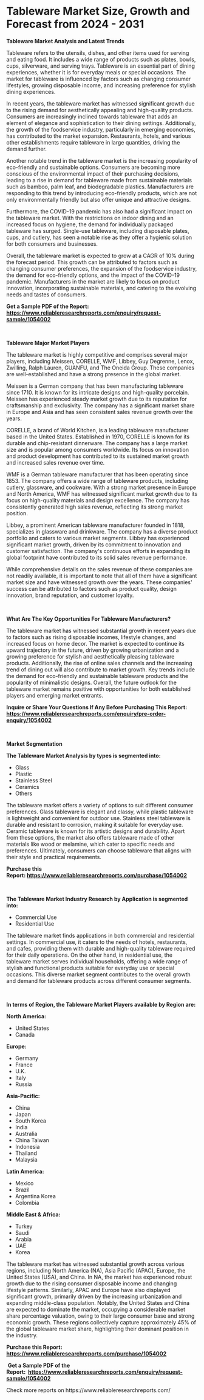 <p><h1>Tableware Market Size, Growth and Forecast from 2024 - 2031</h1></p><p><strong>Tableware Market Analysis and Latest Trends</strong></p>
<p><p>Tableware refers to the utensils, dishes, and other items used for serving and eating food. It includes a wide range of products such as plates, bowls, cups, silverware, and serving trays. Tableware is an essential part of dining experiences, whether it is for everyday meals or special occasions. The market for tableware is influenced by factors such as changing consumer lifestyles, growing disposable income, and increasing preference for stylish dining experiences.</p><p>In recent years, the tableware market has witnessed significant growth due to the rising demand for aesthetically appealing and high-quality products. Consumers are increasingly inclined towards tableware that adds an element of elegance and sophistication to their dining settings. Additionally, the growth of the foodservice industry, particularly in emerging economies, has contributed to the market expansion. Restaurants, hotels, and various other establishments require tableware in large quantities, driving the demand further.</p><p>Another notable trend in the tableware market is the increasing popularity of eco-friendly and sustainable options. Consumers are becoming more conscious of the environmental impact of their purchasing decisions, leading to a rise in demand for tableware made from sustainable materials such as bamboo, palm leaf, and biodegradable plastics. Manufacturers are responding to this trend by introducing eco-friendly products, which are not only environmentally friendly but also offer unique and attractive designs.</p><p>Furthermore, the COVID-19 pandemic has also had a significant impact on the tableware market. With the restrictions on indoor dining and an increased focus on hygiene, the demand for individually packaged tableware has surged. Single-use tableware, including disposable plates, cups, and cutlery, has seen a notable rise as they offer a hygienic solution for both consumers and businesses.</p><p>Overall, the tableware market is expected to grow at a CAGR of 10% during the forecast period. This growth can be attributed to factors such as changing consumer preferences, the expansion of the foodservice industry, the demand for eco-friendly options, and the impact of the COVID-19 pandemic. Manufacturers in the market are likely to focus on product innovation, incorporating sustainable materials, and catering to the evolving needs and tastes of consumers.</p></p>
<p><strong>Get a Sample PDF of the Report:&nbsp; <a href="https://www.reliableresearchreports.com/enquiry/request-sample/1054002">https://www.reliableresearchreports.com/enquiry/request-sample/1054002</a></strong></p>
<p>&nbsp;</p>
<p><strong>Tableware Major Market Players</strong></p>
<p><p>The tableware market is highly competitive and comprises several major players, including Meissen, CORELLE, WMF, Libbey, Guy Degrenne, Lenox, Zwilling, Ralph Lauren, GUANFU, and The Oneida Group. These companies are well-established and have a strong presence in the global market.</p><p>Meissen is a German company that has been manufacturing tableware since 1710. It is known for its intricate designs and high-quality porcelain. Meissen has experienced steady market growth due to its reputation for craftsmanship and exclusivity. The company has a significant market share in Europe and Asia and has seen consistent sales revenue growth over the years.</p><p>CORELLE, a brand of World Kitchen, is a leading tableware manufacturer based in the United States. Established in 1970, CORELLE is known for its durable and chip-resistant dinnerware. The company has a large market size and is popular among consumers worldwide. Its focus on innovation and product development has contributed to its sustained market growth and increased sales revenue over time.</p><p>WMF is a German tableware manufacturer that has been operating since 1853. The company offers a wide range of tableware products, including cutlery, glassware, and cookware. With a strong market presence in Europe and North America, WMF has witnessed significant market growth due to its focus on high-quality materials and design excellence. The company has consistently generated high sales revenue, reflecting its strong market position.</p><p>Libbey, a prominent American tableware manufacturer founded in 1818, specializes in glassware and drinkware. The company has a diverse product portfolio and caters to various market segments. Libbey has experienced significant market growth, driven by its commitment to innovation and customer satisfaction. The company's continuous efforts in expanding its global footprint have contributed to its solid sales revenue performance.</p><p>While comprehensive details on the sales revenue of these companies are not readily available, it is important to note that all of them have a significant market size and have witnessed growth over the years. These companies' success can be attributed to factors such as product quality, design innovation, brand reputation, and customer loyalty.</p></p>
<p>&nbsp;</p>
<p><strong>What Are The Key Opportunities For Tableware Manufacturers?</strong></p>
<p><p>The tableware market has witnessed substantial growth in recent years due to factors such as rising disposable incomes, lifestyle changes, and increased focus on home decor. The market is expected to continue its upward trajectory in the future, driven by growing urbanization and a growing preference for stylish and aesthetically pleasing tableware products. Additionally, the rise of online sales channels and the increasing trend of dining out will also contribute to market growth. Key trends include the demand for eco-friendly and sustainable tableware products and the popularity of minimalistic designs. Overall, the future outlook for the tableware market remains positive with opportunities for both established players and emerging market entrants.</p></p>
<p><strong>Inquire or Share Your Questions If Any Before Purchasing This Report: <a href="https://www.reliableresearchreports.com/enquiry/pre-order-enquiry/1054002">https://www.reliableresearchreports.com/enquiry/pre-order-enquiry/1054002</a></strong></p>
<p>&nbsp;</p>
<p><strong>Market Segmentation</strong></p>
<p><strong>The Tableware Market Analysis by types is segmented into:</strong></p>
<p><ul><li>Glass</li><li>Plastic</li><li>Stainless Steel</li><li>Ceramics</li><li>Others</li></ul></p>
<p><p>The tableware market offers a variety of options to suit different consumer preferences. Glass tableware is elegant and classy, while plastic tableware is lightweight and convenient for outdoor use. Stainless steel tableware is durable and resistant to corrosion, making it suitable for everyday use. Ceramic tableware is known for its artistic designs and durability. Apart from these options, the market also offers tableware made of other materials like wood or melamine, which cater to specific needs and preferences. Ultimately, consumers can choose tableware that aligns with their style and practical requirements.</p></p>
<p><strong>Purchase this Report:&nbsp;<a href="https://www.reliableresearchreports.com/purchase/1054002">https://www.reliableresearchreports.com/purchase/1054002</a></strong></p>
<p>&nbsp;</p>
<p><strong>The Tableware Market Industry Research by Application is segmented into:</strong></p>
<p><ul><li>Commercial Use</li><li>Residential Use</li></ul></p>
<p><p>The tableware market finds applications in both commercial and residential settings. In commercial use, it caters to the needs of hotels, restaurants, and cafes, providing them with durable and high-quality tableware required for their daily operations. On the other hand, in residential use, the tableware market serves individual households, offering a wide range of stylish and functional products suitable for everyday use or special occasions. This diverse market segment contributes to the overall growth and demand for tableware products across different consumer segments.</p></p>
<p>&nbsp;</p>
<p><strong>In terms of Region, the Tableware Market Players available by Region are:</strong></p>
<p>
    <p> <strong> North America: </strong>
        <ul>
            <li>United States</li>
            <li>Canada</li>
        </ul>
        </p> 
    <p> <strong> Europe: </strong>
        <ul>
            <li>Germany</li>
            <li>France</li>
            <li>U.K.</li>
            <li>Italy</li>
            <li>Russia</li>
        </ul>
        </p> 
    <p> <strong> Asia-Pacific: </strong>
        <ul>
            <li>China</li>
            <li>Japan</li>
            <li>South Korea</li>
            <li>India</li>
            <li>Australia</li>
            <li>China Taiwan</li>
            <li>Indonesia</li>
            <li>Thailand</li>
            <li>Malaysia</li>
        </ul>
        </p> 
    <p> <strong> Latin America: </strong>
        <ul>
            <li>Mexico</li>
            <li>Brazil</li>
            <li>Argentina Korea</li>
            <li>Colombia</li>
        </ul>
        </p> 
    <p> <strong> Middle East & Africa: </strong>
        <ul>
            <li>Turkey</li>
            <li>Saudi</li>
            <li>Arabia</li>
            <li>UAE</li>
            <li>Korea</li>
        </ul>
    </p>
    </p>
<p><p>The tableware market has witnessed substantial growth across various regions, including North America (NA), Asia Pacific (APAC), Europe, the United States (USA), and China. In NA, the market has experienced robust growth due to the rising consumer disposable income and changing lifestyle patterns. Similarly, APAC and Europe have also displayed significant growth, primarily driven by the increasing urbanization and expanding middle-class population. Notably, the United States and China are expected to dominate the market, occupying a considerable market share percentage valuation, owing to their large consumer base and strong economic growth. These regions collectively capture approximately 45% of the global tableware market share, highlighting their dominant position in the industry.</p></p>
<p><strong>Purchase this Report: <a href="https://www.reliableresearchreports.com/purchase/1054002">https://www.reliableresearchreports.com/purchase/1054002</a></strong></p>
<p>&nbsp;<strong>Get a Sample PDF of the Report:&nbsp;&nbsp;<a href="https://www.reliableresearchreports.com/enquiry/request-sample/1054002">https://www.reliableresearchreports.com/enquiry/request-sample/1054002</a></strong></p>
<p><strong></strong></p>
<p>Check more reports on https://www.reliableresearchreports.com/</p>